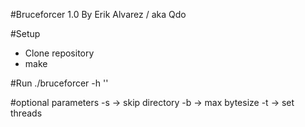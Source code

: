 #Bruceforcer 1.0
  By Erik Alvarez / aka Qdo

#Setup
 * Clone repository
 * make

#Run
 ./bruceforcer -h '<hash with salt>'

#optional parameters
  -s -> skip directory
  -b <N bytes> -> max bytesize
  -t <N threads> -> set threads

